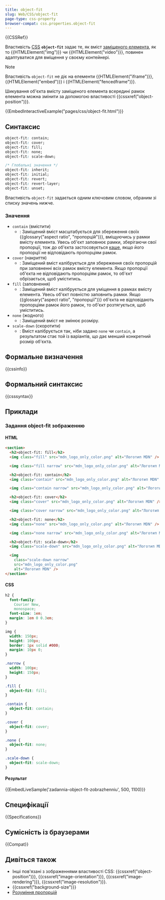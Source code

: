 ```yaml
---
title: object-fit
slug: Web/CSS/object-fit
page-type: css-property
browser-compat: css.properties.object-fit
---
```


{{CSSRef}}

Властивість [CSS](/uk/docs/Web/CSS) **`object-fit`** задає те, як вміст [заміщеного елемента](/uk/docs/Web/CSS/Replaced_element), як то {{HTMLElement("img")}} чи {{HTMLElement("video")}}, повинен адаптуватися для вміщення у своєму контейнері.

> [!NOTE]
> Властивість `object-fit` не діє на елементи {{HTMLElement("iframe")}}, {{HTMLElement("embed")}} і {{HTMLElement("fencedframe")}}.

Шикування об'єкта вмісту заміщеного елемента всередині рамок елемента можна змінити за допомогою властивості {{cssxref("object-position")}}.

{{EmbedInteractiveExample("pages/css/object-fit.html")}}

## Синтаксис

```css
object-fit: contain;
object-fit: cover;
object-fit: fill;
object-fit: none;
object-fit: scale-down;

/* Глобальні значення */
object-fit: inherit;
object-fit: initial;
object-fit: revert;
object-fit: revert-layer;
object-fit: unset;
```

Властивість `object-fit` задається одним ключовим словом, обраним зі списку значень нижче.

### Значення

- `contain` (вмістити)
  - : Заміщений вміст масштабується для збереження своїх {{glossary("aspect ratio", "пропорцій")}}, вміщуючись у рамки вмісту елемента. Увесь об'єкт заповнює рамки, зберігаючи свої пропорції, тож до об'єкта застосовується [каше](https://uk.wikipedia.org/wiki/Letterbox), якщо його пропорції не відповідають пропорціям рамок.
- `cover` (накриття)
  - : Заміщений вміст калібрується для збереження своїх пропорцій при заповненні всіх рамок вмісту елемента. Якщо пропорції об'єкта не відповідають пропорціям рамок, то об'єкт обрізається, щоб уміститись.
- `fill` (заповнення)
  - : Заміщений вміст калібрується для уміщення в рамках вмісту елемента. Увесь об'єкт повністю заповнить рамки. Якщо {{glossary("aspect ratio", "пропорції")}} об'єкта не відповідають пропорціям рамок його рамок, то об'єкт розтягується, щоб уміститись.
- `none` (жодного)
  - : Заміщений вміст не змінює розміру.
- `scale-down` (скоротити)
  - : Вміст калібрується так, ніби задано `none` чи `contain`, а результатом стає той із варіантів, що дає менший конкретний розмір об'єкта.

## Формальне визначення

{{cssinfo}}

## Формальний синтаксис

{{csssyntax}}

## Приклади

### Задання object-fit зображенню

#### HTML

```html
<section>
  <h2>object-fit: fill</h2>
  <img class="fill" src="mdn_logo_only_color.png" alt="Логотип MDN" />

  <img class="fill narrow" src="mdn_logo_only_color.png" alt="Логотип MDN" />

  <h2>object-fit: contain</h2>
  <img class="contain" src="mdn_logo_only_color.png" alt="Логотип MDN" />

  <img class="contain narrow" src="mdn_logo_only_color.png" alt="Логотип MDN" />

  <h2>object-fit: cover</h2>
  <img class="cover" src="mdn_logo_only_color.png" alt="Логотип MDN" />

  <img class="cover narrow" src="mdn_logo_only_color.png" alt="Логотип MDN" />

  <h2>object-fit: none</h2>
  <img class="none" src="mdn_logo_only_color.png" alt="Логотип MDN" />

  <img class="none narrow" src="mdn_logo_only_color.png" alt="Логотип MDN" />

  <h2>object-fit: scale-down</h2>
  <img class="scale-down" src="mdn_logo_only_color.png" alt="Логотип MDN" />

  <img
    class="scale-down narrow"
    src="mdn_logo_only_color.png"
    alt="Логотип MDN" />
</section>
```

#### CSS

```css
h2 {
  font-family:
    Courier New,
    monospace;
  font-size: 1em;
  margin: 1em 0 0.3em;
}

img {
  width: 150px;
  height: 100px;
  border: 1px solid #000;
  margin: 10px 0;
}

.narrow {
  width: 100px;
  height: 150px;
}

.fill {
  object-fit: fill;
}

.contain {
  object-fit: contain;
}

.cover {
  object-fit: cover;
}

.none {
  object-fit: none;
}

.scale-down {
  object-fit: scale-down;
}
```

#### Результат

{{EmbedLiveSample('zadannia-object-fit-zobrazhenniu', 500, 1100)}}

## Специфікації

{{Specifications}}

## Сумісність із браузерами

{{Compat}}

## Дивіться також

- Інші пов'язані з зображеннями властивості CSS: {{cssxref("object-position")}}, {{cssxref("image-orientation")}}, {{cssxref("image-rendering")}}, {{cssxref("image-resolution")}}.
- {{cssxref("background-size")}}
- [Розуміння пропорцій](/uk/docs/Web/CSS/CSS_box_sizing/Understanding_aspect-ratio)
